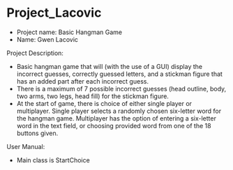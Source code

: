 # Project_Lacovic
- Project name: Basic Hangman Game
- Name: Gwen Lacovic

Project Description:
  - Basic hangman game that will (with the use of a GUI) display the incorrect guesses, correctly guessed letters, and a stickman figure that has an added part after each incorrect guess.
  - There is a maximum of 7 possible incorrect guesses (head outline, body, two arms, two legs, head fill) for the stickman figure.
  - At the start of game, there is choice of either single player or multiplayer. Single player selects a randomly chosen six-letter word for the hangman game. Multiplayer has the option of entering a six-letter word in the text field, or choosing provided word from one of the 18 buttons given. 

User Manual:
- Main class is StartChoice
